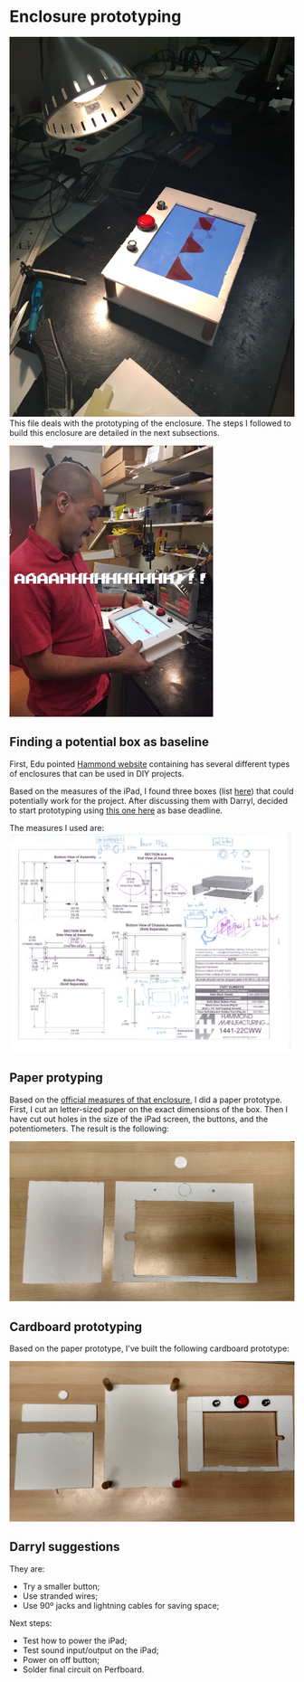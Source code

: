 # Enclosure prototyping
![box1](./images/box1.jpg)
This file deals with the prototyping of the enclosure. The steps I followed to build this enclosure are detailed in the next subsections.

![gif](./images/test.gif)

## Finding a potential box as baseline
First, Edu pointed [Hammond website](https://www.hammfg.com) containing has several different types of enclosures that can be used in DIY projects.

Based on the measures of the iPad, I found three boxes (list [here](https://docs.google.com/spreadsheets/d/1D_RBQ6R6dxn2w-e68LABvtBa7pAwvGjO6KwVCHRj6x4/edit?usp=sharing)) that could potentially work for the project. After discussing them with Darryl, decided to start prototyping using [this one here](https://www.hammfg.com/part/1441-22BK3CWW?referer=1234) as base deadline.

The measures I used are:
![enclosure-measures](./images/enclosure-measures.jpg)

## Paper protyping
Based on the [official measures of that enclosure](https://www.hammfg.com/files/parts/pdf/1441-22BK3CWW.pdf), I did a paper prototype. First, I cut an letter-sized paper on the exact dimensions of the box. Then I have cut out holes in the size of the iPad screen, the buttons, and the potentiometers. The result is the following:

![paper-prototype](./images/paper-prototype.jpg)

## Cardboard prototyping
Based on the paper prototype, I've built the following cardboard prototype:

![cardboard-prototype](./images/cardboard-prototype.jpg)

## Darryl suggestions
They are:
- Try a smaller button;
- Use stranded wires;
- Use 90º jacks and lightning cables for saving space;

Next steps:
- Test how to power the iPad;
- Test sound input/output on the iPad;
- Power on off button;
- Solder final circuit on Perfboard.
